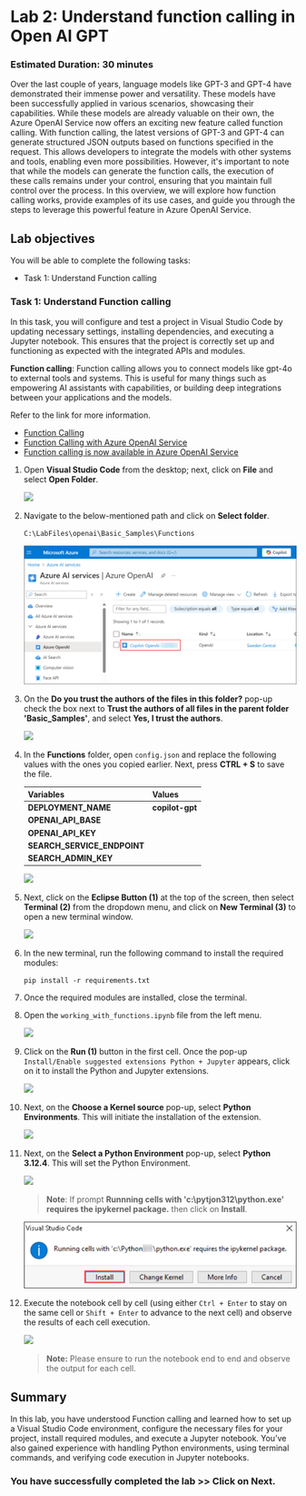 # Lab 2: Understand function calling in Open AI GPT

### Estimated Duration: 30 minutes

Over the last couple of years, language models like GPT-3 and GPT-4 have demonstrated their immense power and versatility. These models have been successfully applied in various scenarios, showcasing their capabilities. While these models are already valuable on their own, the Azure OpenAI Service now offers an exciting new feature called function calling. With function calling, the latest versions of GPT-3 and GPT-4 can generate structured JSON outputs based on functions specified in the request. This allows developers to integrate the models with other systems and tools, enabling even more possibilities. However, it's important to note that while the models can generate the function calls, the execution of these calls remains under your control, ensuring that you maintain full control over the process. In this overview, we will explore how function calling works, provide examples of its use cases, and guide you through the steps to leverage this powerful feature in Azure OpenAI Service. 

## Lab objectives

You will be able to complete the following tasks:

- Task 1: Understand Function calling
  
### Task 1: Understand Function calling

In this task, you will configure and test a project in Visual Studio Code by updating necessary settings, installing dependencies, and executing a Jupyter notebook. This ensures that the project is correctly set up and functioning as expected with the integrated APIs and modules.

**Function calling**: Function calling allows you to connect models like gpt-4o to external tools and systems. This is useful for many things such as empowering AI assistants with capabilities, or building deep integrations between your applications and the models.

 Refer to the link for more information.
 
 - [Function Calling](https://platform.openai.com/docs/guides/function-calling)
 - [Function Calling with Azure OpenAI Service](https://learn.microsoft.com/en-us/azure/ai-services/openai/how-to/function-calling)
 - [Function calling is now available in Azure OpenAI Service](https://techcommunity.microsoft.com/t5/azure-ai-services-blog/function-calling-is-now-available-in-azure-openai-service/ba-p/3879241)

1. Open **Visual Studio Code** from the desktop; next, click on **File** and select **Open Folder**.

    ![](../media/img55.png) 

2. Navigate to the below-mentioned path and click on **Select folder**. 

    ```
    C:\LabFiles\openai\Basic_Samples\Functions
    ```

   ![](../media/l2-t1-s2.png) 

4. On the **Do you trust the authors of the files in this folder?** pop-up check the box next to **Trust the authors of all files in the parent folder 'Basic_Samples'**, and select **Yes, I trust the authors**.

    ![](../media/img57.png) 

5. In the **Functions** folder, open `config.json` and replace the following values with the ones you copied earlier. Next, press **CTRL + S** to save the file.

   | **Variables**                | **Values**                                                    |
   | ---------------------------- |---------------------------------------------------------------|
   | **DEPLOYMENT_NAME**          |  **copilot-gpt**              |
   | **OPENAI_API_BASE**          | **<inject key="OpenAIEndpoint" enableCopy="true"/>**          |
   | **OPENAI_API_KEY**           | **<inject key="OpenAIKey" enableCopy="true"/>**               |
   | **SEARCH_SERVICE_ENDPOINT**  | **<inject key="SearchServiceuri" enableCopy="true"/>**        |
   | **SEARCH_ADMIN_KEY**         | **<inject key="SearchAPIkey" enableCopy="true"/>**            |
   
   ![](../media/img58.png) 

7. Next, click on the **Eclipse Button (1)** at the top of the screen, then select **Terminal (2)** from the dropdown menu, and click on **New Terminal (3)** to open a new terminal window.

    ![](../media/img59.png) 

8. In the new terminal, run the following command to install the required modules:

    ```
    pip install -r requirements.txt
    ```

9. Once the required modules are installed, close the terminal.

10. Open the `working_with_functions.ipynb` file from the left menu.

    ![](../media/img60.png) 

11. Click on the **Run (1)** button in the first cell. Once the pop-up `Install/Enable suggested extensions Python + Jupyter` appears, click on it to install the Python and Jupyter extensions. 

    ![](../media/img61.png) 

12. Next, on the **Choose a Kernel source** pop-up, select **Python Environments**. This will initiate the installation of the extension.

       ![](../media/img62.png) 

13. Next, on the **Select a Python Environment** pop-up, select **Python 3.12.4**. This will set the Python Environment. 

       ![](../media/select-python.png) 

    > **Note**: If prompt **Runnning cells with 'c:\pytjon312\python.exe' requires the ipykernel package.** then click on **Install**.

      ![](../media/install.png)

14. Execute the notebook cell by cell (using either `Ctrl + Enter` to stay on the same cell or `Shift + Enter` to advance to the next cell) and observe the results of each cell execution.

       ![](../media/openai1.1.png)

       > **Note:** Please ensure to run the notebook end to end and observe the output for each cell. 

## Summary

In this lab, you have understood Function calling and learned how to set up a Visual Studio Code environment, configure the necessary files for your project, install required modules, and execute a Jupyter notebook. You’ve also gained experience with handling Python environments, using terminal commands, and verifying code execution in Jupyter notebooks.

### You have successfully completed the lab >> Click on Next.
